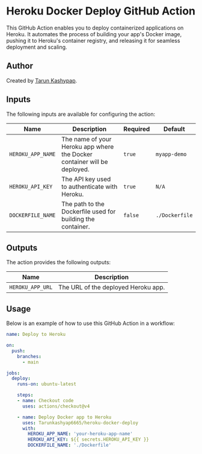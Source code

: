 # Heroku Docker Deploy GitHub Action

This GitHub Action enables you to deploy containerized applications on Heroku. It automates the process of building your app's Docker image, pushing it to Heroku's container registry, and releasing it for seamless deployment and scaling.

## Author

Created by [Tarun Kashypap](https://github.com/tarunkashypap).

## Inputs

The following inputs are available for configuring the action:

| Name              | Description                                                        | Required | Default         |
|-------------------|--------------------------------------------------------------------|----------|-----------------|
| `HEROKU_APP_NAME` | The name of your Heroku app where the Docker container will be deployed. | `true`   | `myapp-demo`    |
| `HEROKU_API_KEY`  | The API key used to authenticate with Heroku.                      | `true`   | `N/A`             |
| `DOCKERFILE_NAME` | The path to the Dockerfile used for building the container.         | `false`  | `./Dockerfile`  |

## Outputs

The action provides the following outputs:

| Name             | Description                                |
|------------------|--------------------------------------------|
| `HEROKU_APP_URL` | The URL of the deployed Heroku app.         |

## Usage

Below is an example of how to use this GitHub Action in a workflow:

```yaml
name: Deploy to Heroku

on:
  push:
    branches:
      - main

jobs:
  deploy:
    runs-on: ubuntu-latest

    steps:
    - name: Checkout code
      uses: actions/checkout@v4

    - name: Deploy Docker app to Heroku
      uses: Tarunkashyap6665/heroku-docker-deploy
      with:
        HEROKU_APP_NAME: 'your-heroku-app-name'
        HEROKU_API_KEY: ${{ secrets.HEROKU_API_KEY }}
        DOCKERFILE_NAME: './Dockerfile'
